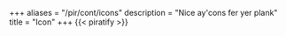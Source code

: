 +++
aliases = "/pir/cont/icons"
description = "Nice ay'cons fer yer plank"
title = "Icon"
+++
{{< piratify >}}
